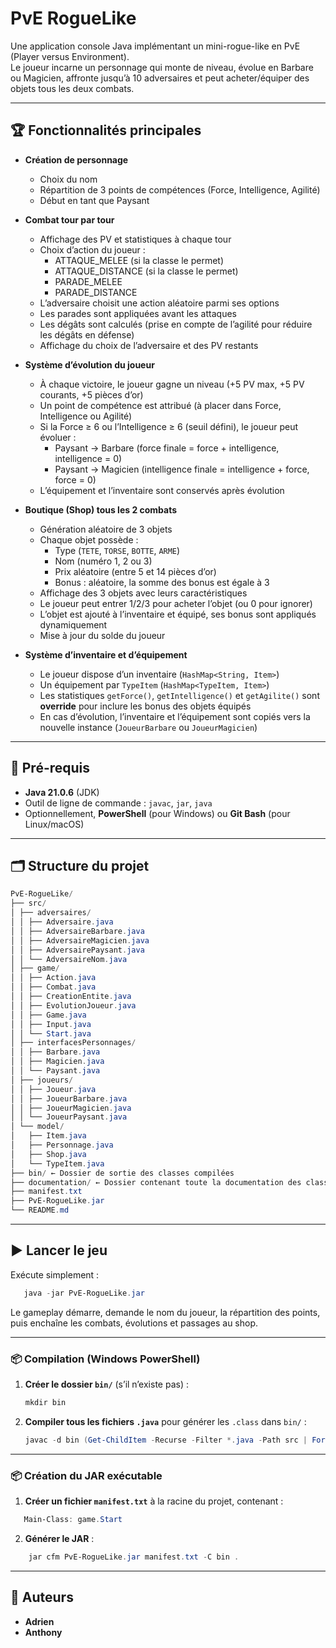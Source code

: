 # PvE RogueLike

Une application console Java implémentant un mini-rogue-like en PvE (Player versus Environment).  
Le joueur incarne un personnage qui monte de niveau, évolue en Barbare ou Magicien, affronte jusqu’à 10 adversaires et peut acheter/équiper des objets tous les deux combats.

---

## 🏆 Fonctionnalités principales

- **Création de personnage**  
  - Choix du nom  
  - Répartition de 3 points de compétences (Force, Intelligence, Agilité)  
  - Début en tant que Paysant

- **Combat tour par tour**  
  - Affichage des PV et statistiques à chaque tour  
  - Choix d’action du joueur :  
    - ATTAQUE_MELEE (si la classe le permet)  
    - ATTAQUE_DISTANCE (si la classe le permet)  
    - PARADE_MELEE  
    - PARADE_DISTANCE  
  - L’adversaire choisit une action aléatoire parmi ses options  
  - Les parades sont appliquées avant les attaques  
  - Les dégâts sont calculés (prise en compte de l’agilité pour réduire les dégâts en défense)  
  - Affichage du choix de l’adversaire et des PV restants  

- **Système d’évolution du joueur**  
  - À chaque victoire, le joueur gagne un niveau (+5 PV max, +5 PV courants, +5 pièces d’or)  
  - Un point de compétence est attribué (à placer dans Force, Intelligence ou Agilité)  
  - Si la Force ≥ 6 ou l’Intelligence ≥ 6 (seuil défini), le joueur peut évoluer :  
    - Paysant → Barbare (force finale = force + intelligence, intelligence = 0)  
    - Paysant → Magicien (intelligence finale = intelligence + force, force = 0)  
  - L’équipement et l’inventaire sont conservés après évolution

- **Boutique (Shop) tous les 2 combats**  
  - Génération aléatoire de 3 objets  
  - Chaque objet possède :  
    - Type (`TETE`, `TORSE`, `BOTTE`, `ARME`)  
    - Nom (numéro 1, 2 ou 3)  
    - Prix aléatoire (entre 5 et 14 pièces d’or)  
    - Bonus : aléatoire, la somme des bonus est égale à 3  
  - Affichage des 3 objets avec leurs caractéristiques  
  - Le joueur peut entrer 1/2/3 pour acheter l’objet (ou 0 pour ignorer)  
  - L’objet est ajouté à l’inventaire et équipé, ses bonus sont appliqués dynamiquement  
  - Mise à jour du solde du joueur  

- **Système d’inventaire et d’équipement**  
  - Le joueur dispose d’un inventaire (`HashMap<String, Item>`)  
  - Un équipement par `TypeItem` (`HashMap<TypeItem, Item>`)  
  - Les statistiques `getForce()`, `getIntelligence()` et `getAgilite()` sont **override** pour inclure les bonus des objets équipés  
  - En cas d’évolution, l’inventaire et l’équipement sont copiés vers la nouvelle instance (`JoueurBarbare` ou `JoueurMagicien`)  

---   

## 🚀 Pré-requis

- **Java 21.0.6** (JDK)  
- Outil de ligne de commande : `javac`, `jar`, `java`  
- Optionnellement, **PowerShell** (pour Windows) ou **Git Bash** (pour Linux/macOS)  

---

## 🗂 Structure du projet
```powershell
PvE-RogueLike/
├── src/
│ ├── adversaires/
│ │ ├── Adversaire.java
│ │ ├── AdversaireBarbare.java
│ │ ├── AdversaireMagicien.java
│ │ ├── AdversairePaysant.java
│ │ └── AdversaireNom.java
│ ├── game/
│ │ ├── Action.java
│ │ ├── Combat.java
│ │ ├── CreationEntite.java
│ │ ├── EvolutionJoueur.java
│ │ ├── Game.java
│ │ ├── Input.java
│ │ └── Start.java
│ ├── interfacesPersonnages/
│ │ ├── Barbare.java
│ │ ├── Magicien.java
│ │ └── Paysant.java
│ ├── joueurs/
│ │ ├── Joueur.java
│ │ ├── JoueurBarbare.java
│ │ ├── JoueurMagicien.java
│ │ └── JoueurPaysant.java
│ └── model/
│   ├── Item.java
│   ├── Personnage.java
│   ├── Shop.java
│   └── TypeItem.java
├── bin/ ← Dossier de sortie des classes compilées
├── documentation/ ← Dossier contenant toute la documentation des classes
├── manifest.txt 
├── PvE-RogueLike.jar 
└── README.md 
```
---

## ▶️ Lancer le jeu

Exécute simplement :

```powershell
   java -jar PvE-RogueLike.jar
   ```
Le gameplay démarre, demande le nom du joueur, la répartition des points, puis enchaîne les combats, évolutions et passages au shop.

--- 

### 📦 Compilation (Windows PowerShell)

1. **Créer le dossier `bin/`** (s’il n’existe pas) :  
   ```powershell
   mkdir bin
   ```
2. **Compiler tous les fichiers `.java`** pour générer les `.class` dans `bin/` : 
    ```powershell
   javac -d bin (Get-ChildItem -Recurse -Filter *.java -Path src | ForEach-Object { $_.FullName })
   ```

---

### 📦 Création du JAR exécutable

1. **Créer un fichier `manifest.txt`** à la racine du projet, contenant :  
```powershell
   Main-Class: game.Start
   ```
2. **Générer le JAR** : 

```powershell
    jar cfm PvE-RogueLike.jar manifest.txt -C bin .
   ```

---


## 👥 Auteurs

- **Adrien**  
- **Anthony**